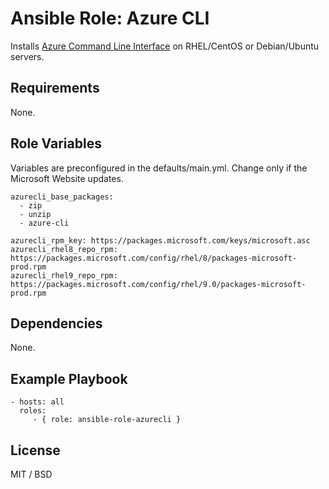 Ansible Role: Azure CLI
=========

Installs [Azure Command Line Interface](https://learn.microsoft.com/en-us/cli/azure/install-azure-cli-linux?pivots=dnf) on RHEL/CentOS or Debian/Ubuntu servers.

Requirements
------------

None.

Role Variables
--------------
Variables are preconfigured in the defaults/main.yml. Change only if the Microsoft Website updates.
```
azurecli_base_packages:
  - zip
  - unzip
  - azure-cli

azurecli_rpm_key: https://packages.microsoft.com/keys/microsoft.asc
azurecli_rhel8_repo_rpm: https://packages.microsoft.com/config/rhel/8/packages-microsoft-prod.rpm
azurecli_rhel9_repo_rpm: https://packages.microsoft.com/config/rhel/9.0/packages-microsoft-prod.rpm

```

Dependencies
------------

None.

Example Playbook
----------------

    - hosts: all
      roles:
         - { role: ansible-role-azurecli }

License
-------

MIT / BSD
